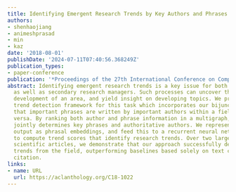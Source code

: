 ```yaml
---
title: Identifying Emergent Research Trends by Key Authors and Phrases
authors:
- shenhaojiang
- animeshprasad
- min
- kaz
date: '2018-08-01'
publishDate: '2024-07-11T07:40:56.368249Z'
publication_types:
- paper-conference
publication: '*Proceedings of the 27th International Conference on Computational Linguistics*'
abstract: Identifying emergent research trends is a key issue for both primary researchers
  as well as secondary research managers. Such processes can uncover the historical
  development of an area, and yield insight on developing topics. We propose an embedded
  trend detection framework for this task which incorporates our bijunctive hypothesis
  that important phrases are written by important authors within a field and vice
  versa. By ranking both author and phrase information in a multigraph, our method
  jointly determines key phrases and authoritative authors. We represent this intermediate
  output as phrasal embeddings, and feed this to a recurrent neural network (RNN)
  to compute trend scores that identify research trends. Over two large datasets of
  scientific articles, we demonstrate that our approach successfully detects past
  trends from the field, outperforming baselines based solely on text centrality or
  citation.
links:
- name: URL
  url: https://aclanthology.org/C18-1022
---
```

